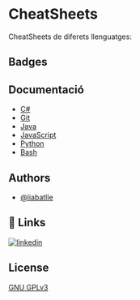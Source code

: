 
# CheatSheets

CheatSheets de diferets llenguatges:




## Badges




## Documentació

- [C#](https://github.com/liabatlle/CheatSheets/blob/main/C%23.md)
- [Git](https://github.com/liabatlle/CheatSheets/blob/main/Git.sh)
- [Java](https://github.com/liabatlle/CheatSheets/blob/main/Java.md)
- [JavaScript](https://github.com/liabatlle/CheatSheets/blob/main/JavaScript.js)
- [Python](https://github.com/liabatlle/CheatSheets/blob/main/Python.md)
- [Bash](https://github.com/liabatlle/CheatSheets/blob/main/bash.md)



## Authors

- [@liabatlle](https://github.com/liabatlle)


## 🔗 Links
[![linkedin](https://img.shields.io/badge/linkedin-0A66C2?style=for-the-badge&logo=linkedin&logoColor=white)](https://www.linkedin.com/in/liabatlle/)


## License

[GNU GPLv3](https://choosealicense.com/licenses/gpl-3.0/)


